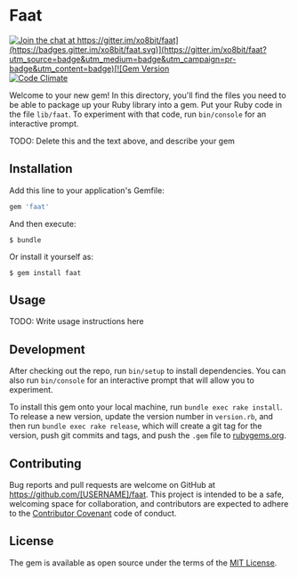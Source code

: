 # Faat

[![Join the chat at https://gitter.im/xo8bit/faat](https://badges.gitter.im/xo8bit/faat.svg)](https://gitter.im/xo8bit/faat?utm_source=badge&utm_medium=badge&utm_campaign=pr-badge&utm_content=badge)[![Gem Version](https://badge.fury.io/rb/faat.svg)](https://badge.fury.io/rb/faat)[![Code Climate](https://codeclimate.com/repos/5682a7159f15887c160012db/badges/cf30bc0cbeae6d202620/gpa.svg)](https://codeclimate.com/repos/5682a7159f15887c160012db/feed)

Welcome to your new gem! In this directory, you'll find the files you need to be able to package up your Ruby library into a gem. Put your Ruby code in the file `lib/faat`. To experiment with that code, run `bin/console` for an interactive prompt.

TODO: Delete this and the text above, and describe your gem

## Installation

Add this line to your application's Gemfile:

```ruby
gem 'faat'
```

And then execute:

    $ bundle

Or install it yourself as:

    $ gem install faat

## Usage

TODO: Write usage instructions here

## Development

After checking out the repo, run `bin/setup` to install dependencies. You can also run `bin/console` for an interactive prompt that will allow you to experiment.

To install this gem onto your local machine, run `bundle exec rake install`. To release a new version, update the version number in `version.rb`, and then run `bundle exec rake release`, which will create a git tag for the version, push git commits and tags, and push the `.gem` file to [rubygems.org](https://rubygems.org).

## Contributing

Bug reports and pull requests are welcome on GitHub at https://github.com/[USERNAME]/faat. This project is intended to be a safe, welcoming space for collaboration, and contributors are expected to adhere to the [Contributor Covenant](http://contributor-covenant.org) code of conduct.


## License

The gem is available as open source under the terms of the [MIT License](http://opensource.org/licenses/MIT).

